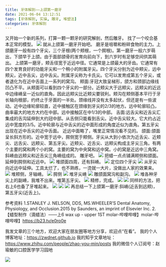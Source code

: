 ```yaml
---
title: 牙体解剖——上颌第一磨牙
date: 2021-06-04 13:12:51
tags: [牙体解剖, 实操, 雕牙, 堆塑法]
categories: 牙体解剖
---
```

又开始一个新的系列，打算一颗一颗牙的研究解剖，然后雕牙。
找了一个咬合基本正常的模型。
![](https://zymblog-1258069789.cos.ap-chengdu.myqcloud.com/blog0249-toothcarve/25/01.png)
就从上颌第一磨牙开始吧。
磨牙是咀嚼和粉碎食物的主力。上颌磨牙一般有四个牙尖，三个牙根(两个颊根，一个腭根)。第一磨牙一般六岁萌出，下颌早于上颌。由于面部颌骨的发育向前向下，到六岁时有足够空间供其萌出。
上颌第一磨牙，颊舌径宽于近远中径。它通常是上颌最大的牙齿。它通常有四个发育良好的功能牙尖和一个稍小的附属牙尖。四个牙尖分别为近中颊尖，远中颊尖，近中舌尖，远中舌尖。附属牙尖称为卡氏尖。它可以发育成第五个牙尖，或者退化为在近中舌面上一系列的窝沟。
颊面:牙冠大致呈梯形，颌方和颈部边缘线凹凸不平。从颊面可以看到四个牙尖的一部分。近颊尖大于远颊尖，远颊尖的近远中边缘嵴呈一近似的直角。因此远颊尖比近颊尖要锐利。颊沟在颊侧基本平行于牙长轴向根部，约终止于牙面的一半处。颈缘线并没有太多起伏，但还是有一些波动。近中边缘轮廓较直，近中接触区在颈缘到牙尖的2/3的地方。远中轮廓较凸，曲率最大的地方大约在中部。远中接触区在中1/3的中部。
舌面:远舌尖和近舌尖汇集成的舌沟延伸到大约冠中部。从舌侧只能看到舌尖。近中舌尖较大。它大约占近远中宽度的3/5。近中轮廓与近中舌尖的近中面形成的角度近似为直角。第五牙尖出现在近中舌尖的近中舌面。
近远中面略了，嘴里正常情况看不见的。
颌面:颌面呈长斜方形的。近中宽于远中，腭侧宽于颊侧。牙尖从大到小依次为近舌尖、近颊尖、远舌尖、远颊尖、第五牙尖。近颊尖、近舌尖、远颊尖构成主牙尖三角。有两个主要的窝和两个小的窝。主要的窝为中央窝和远中窝。小的窝是近远中三角窝。斜嵴由远颊尖和近舌尖三角嵴组成的。
雕牙吧。
![](https://zymblog-1258069789.cos.ap-chengdu.myqcloud.com/blog0249-toothcarve/25/02.png)
把蜡一点点铺满颊侧和颌面。
延伸到腭侧和近远中。
![](https://zymblog-1258069789.cos.ap-chengdu.myqcloud.com/blog0249-toothcarve/25/03.png)
堆颌面四周，还有斜嵴。
![](https://zymblog-1258069789.cos.ap-chengdu.myqcloud.com/blog0249-toothcarve/25/04.png)
定位四个牙尖
![](https://zymblog-1258069789.cos.ap-chengdu.myqcloud.com/blog0249-toothcarve/25/05.png)
从牙尖向近远中延伸。工具太烂了，也不熟练，一烫就一大片，没做出人家的效果来。
![](https://zymblog-1258069789.cos.ap-chengdu.myqcloud.com/blog0249-toothcarve/25/06.png)
堆颊侧，牙轴嵴。
![](https://zymblog-1258069789.cos.ap-chengdu.myqcloud.com/blog0249-toothcarve/25/07.png)
腭侧
![](https://zymblog-1258069789.cos.ap-chengdu.myqcloud.com/blog0249-toothcarve/25/08.png)
堆牙尖嵴
![](https://zymblog-1258069789.cos.ap-chengdu.myqcloud.com/blog0249-toothcarve/25/09.png)
雕颌面窝沟和副沟。
![](https://zymblog-1258069789.cos.ap-chengdu.myqcloud.com/blog0249-toothcarve/25/10.png)
堆各种牙尖上的副嵴，我堆不出来。堆第五牙尖。
![](https://zymblog-1258069789.cos.ap-chengdu.myqcloud.com/blog0249-toothcarve/25/11.png)
精修，完成。
![](https://zymblog-1258069789.cos.ap-chengdu.myqcloud.com/blog0249-toothcarve/25/12.png)
![](https://zymblog-1258069789.cos.ap-chengdu.myqcloud.com/blog0249-toothcarve/25/13.png)
同样的方法，把右上6也备了牙堆起来。
![](https://zymblog-1258069789.cos.ap-chengdu.myqcloud.com/blog0249-toothcarve/25/14.png)
![](https://zymblog-1258069789.cos.ap-chengdu.myqcloud.com/blog0249-toothcarve/25/15.png)
![](https://zymblog-1258069789.cos.ap-chengdu.myqcloud.com/blog0249-toothcarve/25/16.png)
再总结一下上颌第一磨牙:斜嵴(近舌到远颊)，第五牙尖(近舌上)。








参考资料
1.STANLEY J. NELSON, DDS, MS.WHEELER’S 
Dental Anatomy, Physiology, and 
Occlusion.2015 by Saunders, an imprint of 
Elsevier Inc. 
2.【蜡型制作（滴蜡法）——上6 wax up - upper 1ST molar-哔哩哔哩】molar-哔哩哔哩】https://b23.tv/e0ro0e






我发文章的三个地方，欢迎大家在朋友圈等地方分享，欢迎点“在看”。
我的个人博客地址：https://zwdnet.github.io
我的知乎文章地址： https://www.zhihu.com/people/zhao-you-min/posts
我的微信个人订阅号：赵瑜敏的口腔医学学习园地








![](https://zymblog-1258069789.cos.ap-chengdu.myqcloud.com/other/wx.jpg)
